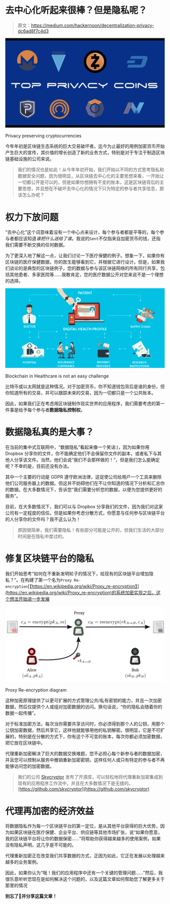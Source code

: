 # 去中心化听起来很棒？但是隐私呢？

> 原文：<https://medium.com/hackernoon/decentralization-privacy-dc6ad8f7c4d3>

![](img/33e79aea050220685d90d67fbdcf4672.png)

Privacy preserving cryptocurrencies

今年年初是区块链生态系统的巨大交易破坏者。迄今为止最好的用例加密货币开始产生巨大的宣传，其价值的增长创造了新的业务方式，特别是对于专注于制造区块链基础设施的公司来说。

> 我们的情况也是如此！从今年年初开始，我们开始以不同的方式思考隐私和数据安全问题，因为很明显，从区块链去中心化的主要思想来看，一开始让一切都公开是可以的，但是如果你想拥有不变的账本，这是区块链背后的主要思想，并且想在不破坏去中心化的情况下只为特定的参与者共享信息，那该怎么办呢？

# 权力下放问题

“去中心化”这个词意味着没有一个中心点来设计，每个参与者都是平等的，每个参与者都应该知道*谁把什么送给了谁*。我说的`Sent`不仅指来自加密货币的钱，还指我们需要不断交换的任何数据。

为了更深入地了解这一点，让我们讨论一下医疗保健的例子。想象一下，如果你有区块链的医疗保健数据，你的医生能够看到它，并根据它进行设计。但是，如果我们谈论的是典型的区块链例子，您的数据与参与该区块链网络的所有同行共享，包括其他患者、多家医院等……我敢肯定，您的医疗数据公开对您来说不是一个理想的选择。

![](img/cb9928f22d40779feb1c9bff3c788182.png)

Blockchain in Healthcare is not an easy challenge

比特币或以太网就是这种情况。对于加密货币，你不知道钱包背后是谁的身份，但你知道所有的交易，并可以跟踪未来的交易，因为一切都只是一个公共账本。

因此，如果我们正在考虑用区块链制作现实世界的应用程序，我们需要考虑的第一件事是给予每个参与者**数据隐私控制权**。

# 数据隐私真的是大事？

在当前的集中式互联网中，“数据隐私”看起来像一个笑话:)，因为如果你用 Dropbox 分享你的文件，你不能确定他们不会保留你文件的副本，或者私下与其他人分享该文件。当然，他们会说“我们不会那样做的！”，但是我们怎么能确定呢？不幸的是，目前还没有办法。

其中一个主要的行动是 GDPR 遵守欧洲法律，这促使公司给用户一个工具来删除他们公司服务器上的数据。但这并不妨碍他们在不让你知道的情况下分析和汇总你的数据。在大多数情况下，告诉您“我们需要分析您的数据，以便为您提供更好的服务”。

目前，在大多数情况下，我们可以与 Dropbox 分享我们的文件，因为我们对这家公司有一定程度的信任。但是如果你考虑分散方式，你愿意与任何参与区块链平台的人分享你的文件吗？我不这么认为！

> 原因很简单，我们需要隐私！有些部分可能是公开的，但我们生活的大部分时间是在隐私中度过的。

# 修复区块链平台的隐私

我们开始思考“如何在不重新发明轮子的情况下，给现有的区块链平台增加隐私？”。在构建了第一个名为`Proxy Re-encryption`[【https://en.wikipedia.org/wiki/Proxy_re-encryption】](https://en.wikipedia.org/wiki/Proxy_re-encryption)的系统加密实现之后，这个想法开始进一步发展

![](img/12d5276273145bb3d70daf98ab3924f1.png)

Proxy Re-encryption diagram

这种加密原理提供了以更可扩展的方式管理公共/私有密钥的能力，并且一次加密数据，然后仅提供个人或组对加密数据的访问。换句话说，“你的隐私会随着你的数据一起传播”。

对于标准加密方法，每次当你需要共享访问时，你必须得到那个人的公钥，用那个公钥加密数据，然后共享它，这样他就能够用他的私钥解密。很明显，它是不可扩展的，特别是在分散的方式下，你有这个不可变的账本，每次你都必须加密数据，把它放在区块链中。

代理重新加密解决了巨大的数据交换难题，您不必担心每个新参与者的数据加密，并且您可以控制从服务中撤销重新加密密钥，这样任何人或只有特定的参与者不再能够访问您的加密数据。

> 我们的公司 [Skycryptor](http://skycryptor.com) 发布了开源库，可以轻松地将代理重新加密集成到现有的应用程序工作流中，并且在大多数情况下是无缝的。[https://github.com/skycryptor](https://github.com/skycryptor)

# 代理再加密的经济效益

将数据隐私作为每一个区块链平台的第一定位，是从其他平台获得的巨大优势，因为如果区块链在医疗保健、企业平台、供应链等其他市场扩张，说“如果你愿意，我的区块链平台将让你的数据保密……”将帮助你获得越来越多的使用案例，如果没有隐私声明，这几乎是不可能的。

代理重新加密正在改变我们共享数据的方式，正因为如此，它正在发展以处理越来越多的业务案例。

因此，如果你认为“哦！我们的应用程序中还有一个关键的管理问题……”然后，我很乐意听听您现在是如何解决这个问题的，以及这篇文章如何帮助您了解更多关于那里的情况

**别忘了👏并分享这篇文章！**